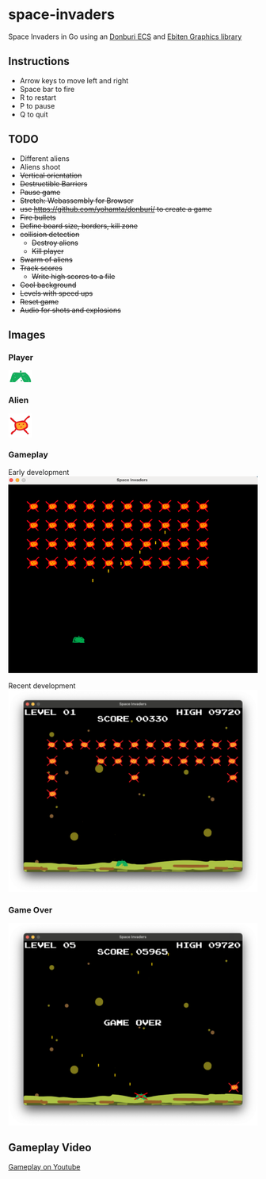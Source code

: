 # space-invaders
Space Invaders in Go using an [Donburi ECS](https://github.com/yohamta/donburi/) and [Ebiten Graphics library](https://github.com/hajimehoshi/ebiten)

## Instructions
* Arrow keys to move left and right
* Space bar to fire
* R to restart
* P to pause
* Q to quit

## TODO
* Different aliens
* Aliens shoot
* ~~Vertical orientation~~
* ~~Destructible Barriers~~
* ~~Pause game~~
* ~~Stretch: Webassembly for Browser~~
* ~~use https://github.com/yohamta/donburi/ to create a game~~
* ~~Fire bullets~~
* ~~Define board size, borders, kill zone~~
* ~~collision detection~~
  * ~~Destroy aliens~~
  * ~~Kill player~~
* ~~Swarm of aliens~~
* ~~Track scores~~
  * ~~Write high scores to a file~~
* ~~Cool background~~
* ~~Levels with speed ups~~
* ~~Reset game~~
* ~~Audio for shots and explosions~~

## Images
### Player
![Player](assets/images/ship.png)
### Alien
![Alien](assets/images/alien1.png)

### Gameplay
Early development 
![Early Gameplay](docs/gameplay1.png)

Recent development
![Gameplay](docs/gameplay2.png)

### Game Over
![Game Over](docs/gameover.png)

## Gameplay Video
[Gameplay on Youtube](https://youtu.be/7HiF58Qha1s)